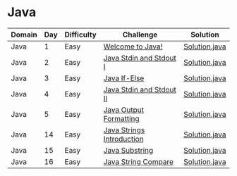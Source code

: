 # Java

| Domain    | Day | Difficulty |Challenge | Solution |
| --------- | --- | ---------- | -------- | -------- |
| Java      | 1   | Easy       | [Welcome to Java!](https://www.hackerrank.com/challenges/welcome-to-java)  | [Solution.java](src/introduction/welcome/Solution.java) |
| Java      | 2   | Easy       | [Java Stdin and Stdout I](https://www.hackerrank.com/challenges/java-stdin-and-stdout-1)  | [Solution.java](src/introduction/stdinout1/Solution.java) |
| Java      | 3   | Easy       | [Java If-Else](https://www.hackerrank.com/challenges/java-if-else)  | [Solution.java](src/introduction/ifelse/Solution.java) |
| Java      | 4   | Easy       | [Java Stdin and Stdout II](https://www.hackerrank.com/challenges/java-stdin-stdout)  | [Solution.java](src/introduction/stdinout2/Solution.java) |
| Java      | 5   | Easy       | [Java Output Formatting](https://www.hackerrank.com/challenges/java-output-formatting)  | [Solution.java](src/introduction/outputformatting/Solution.java) |
| Java      | 14  | Easy       | [Java Strings Introduction](https://www.hackerrank.com/challenges/java-strings-introduction)  | [Solution.java](src/strings/introduction/Solution.java) |
| Java      | 15  | Easy       | [Java Substring](https://www.hackerrank.com/challenges/java-substring)  | [Solution.java](src/strings/substring/Solution.java) |
| Java      | 16  | Easy       | [Java String Compare](https://www.hackerrank.com/challenges/java-string-compare)  | [Solution.java](src/strings/compare/Solution.java) |